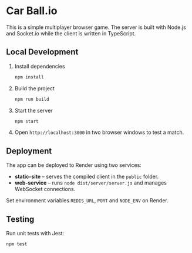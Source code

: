 # Car Ball.io

This is a simple multiplayer browser game. The server is built with Node.js and Socket.io while the client is written in TypeScript.

## Local Development

1. Install dependencies
   ```bash
   npm install
   ```
2. Build the project
   ```bash
   npm run build
   ```
3. Start the server
   ```bash
   npm start
   ```
4. Open `http://localhost:3000` in two browser windows to test a match.

## Deployment

The app can be deployed to Render using two services:

- **static-site** – serves the compiled client in the `public` folder.
- **web-service** – runs `node dist/server/server.js` and manages WebSocket connections.

Set environment variables `REDIS_URL`, `PORT` and `NODE_ENV` on Render.

## Testing

Run unit tests with Jest:

```bash
npm test
```
